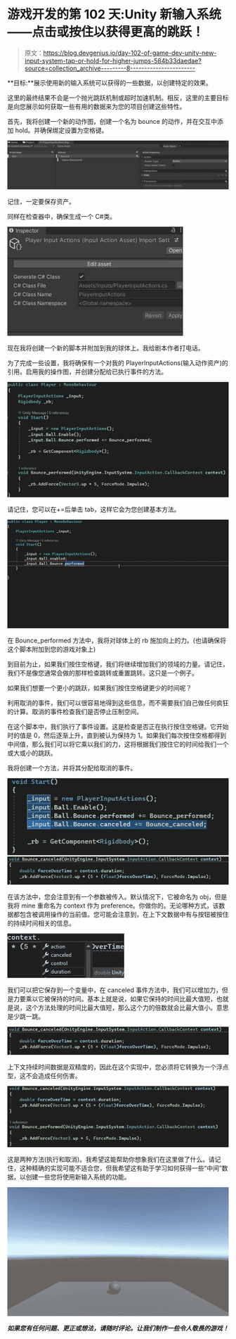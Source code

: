 # 游戏开发的第 102 天:Unity 新输入系统——点击或按住以获得更高的跳跃！

> 原文：<https://blog.devgenius.io/day-102-of-game-dev-unity-new-input-system-tap-or-hold-for-higher-jumps-584b33daedae?source=collection_archive---------8----------------------->

**目标:**展示使用新的输入系统可以获得的一些数据，以创建特定的效果。

这里的最终结果不会是一个抛光跳跃机制或超时加速机制。相反，这里的主要目标是向您展示如何获取一些有用的数据来为您的项目创建这些特性。

首先，我将创建一个新的动作图，创建一个名为 bounce 的动作，并在交互中添加 hold。并确保绑定设置为空格键。

![](img/d403a098fd4f55eae7adf18180aea2f6.png)

记住，一定要保存资产。

同样在检查器中，确保生成一个 C#类。

![](img/e08086715a53dcae8278a7611e529da3.png)

现在我将创建一个新的脚本并附加到我的球体上。我给剧本作者打电话。

为了完成一些设置，我将确保有一个对我的 PlayerInputActions(输入动作资产)的引用。启用我的操作图，并创建分配给已执行事件的方法。

![](img/fc66702085c77b51c7fa8bb59e745243.png)

请记住，您可以在+=后单击 tab，这样它会为您创建基本方法。

![](img/331232cf8dd9ca5e00250dc8c8392e95.png)

在 Bounce_performed 方法中，我将对球体上的 rb 施加向上的力。(也请确保将这个脚本附加到您的游戏对象上)

到目前为止，如果我们按住空格键，我们将继续增加我们的领域的力量。请记住，我们不是像您通常会做的那样检查跳转或重置跳转。这只是一个例子。

如果我们想要一个更小的跳跃，如果我们按住空格键更少的时间呢？

利用取消的事件，我们可以很容易地得到这些信息，而不需要我们自己做任何疯狂的计算。取消的事件检查我们是否停止压制空间。

在这个脚本中，我们执行了事件设置。这是检查是否正在执行按住空格键。它开始时的值是 0，然后逐渐上升，直到被认为保持为 1。如果我们每次按住空格都得到中间值，那么我们可以将它乘以我们的力，这将根据我们按住它的时间给我们一个或大或小的跳跃。

我将创建一个方法，并将其分配给取消的事件。

![](img/13bbb5874fae4897ab508acf91210d98.png)![](img/89c68e7d3a6d6d2347357a7141a4a9d0.png)

在该方法中，您会注意到有一个参数被传入。默认情况下，它被命名为 obj，但是我将 mine 重命名为 context 作为 preference。你做你的。无论哪种方式，该数据都包含被调用操作的当前值。您可能会注意到，在上下文数据中有与按钮被按住的持续时间相关的信息。

![](img/58906137cf84609cc420282b37300b31.png)

我们可以把它保存到一个变量中，在 canceled 事件方法中，我们可以增加力，但是力要乘以它被保持的时间。基本上就是说，如果它保持的时间比最大值短，也就是说，这个方法处理的时间比最大值短，那么这个力的倍数就会比最大值小。意思是少跳一跳。

![](img/89c68e7d3a6d6d2347357a7141a4a9d0.png)

上下文持续时间数据是双精度的，因此在这个实现中，您必须将它转换为一个浮点型，这不会造成任何伤害。

![](img/88c43b177b1b926b9df56978051191c1.png)

这是两种方法(执行和取消)。我希望这能帮助你想象我们在这里做了什么。请记住，这种精确的实现可能不适合您，但我希望这有助于学习如何获得一些“中间”数据，以创建一些您将使用新输入系统的功能。

![](img/1e12b184dfc074e27a7c42c38cb59702.png)

***如果您有任何问题、更正或想法，请随时评论。让我们制作一些令人敬畏的游戏！***